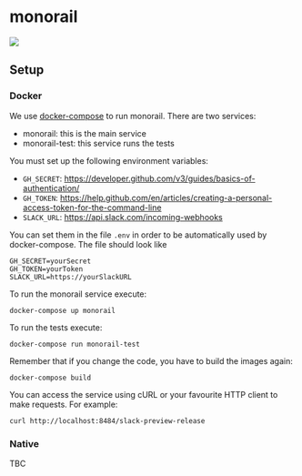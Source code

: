 # monorail

![](https://upload.wikimedia.org/wikipedia/en/4/44/Marge_vs._the_Monorail_(promo_card).png)

## Setup

### Docker

We use [docker-compose](https://docs.docker.com/compose/overview/) to run monorail.
There are two services:

- monorail: this is the main service
- monorail-test: this service runs the tests

You must set up the following environment variables:

- `GH_SECRET`: https://developer.github.com/v3/guides/basics-of-authentication/
- `GH_TOKEN`: https://help.github.com/en/articles/creating-a-personal-access-token-for-the-command-line
- `SLACK_URL`: https://api.slack.com/incoming-webhooks

You can set them in the file `.env` in order to be automatically used by docker-compose. The file should look like

```
GH_SECRET=yourSecret
GH_TOKEN=yourToken
SLACK_URL=https://yourSlackURL
```

To run the monorail service execute:

```
docker-compose up monorail
```

To run the tests execute:

```
docker-compose run monorail-test
```

Remember that if you change the code, you have to build the images again:

```
docker-compose build
```

You can access the service using cURL or your favourite HTTP client to make requests. For example:

```
curl http://localhost:8484/slack-preview-release
```

### Native

TBC
